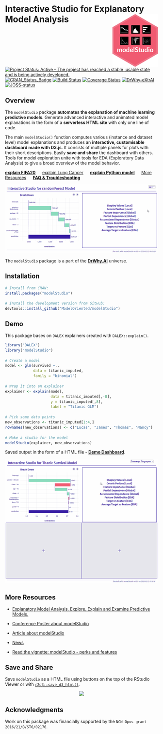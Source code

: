 # Interactive Studio for Explanatory Model Analysis <img src="man/figures/logo.png" align="right" width="150"/>

[![Project Status: Active – The project has reached a stable, usable state and is being actively developed.](https://www.repostatus.org/badges/latest/active.svg)](https://www.repostatus.org/#active)
[![CRAN_Status_Badge](http://www.r-pkg.org/badges/version/modelStudio)](https://cran.r-project.org/package=modelStudio)
[![Build Status](https://travis-ci.org/ModelOriented/modelStudio.svg?branch=master)](https://travis-ci.org/ModelOriented/modelStudio)
[![Coverage Status](https://codecov.io/gh/ModelOriented/modelStudio/branch/master/graph/badge.svg)](https://codecov.io/github/ModelOriented/modelStudio?branch=master)
[![DrWhy-eXtrAI](https://img.shields.io/badge/DrWhy-AutoMat-ae2c87)](http://drwhy.ai/#AutoMat)
[![JOSS-status](https://joss.theoj.org/papers/9eec8c9d1969fbd44b3ea438a74af911/status.svg)](https://joss.theoj.org/papers/9eec8c9d1969fbd44b3ea438a74af911)

## Overview

The `modelStudio` package **automates the explanation of machine learning predictive models**. Generate advanced interactive and animated model explanations in the form of a **serverless HTML site** with only one line of code.

The main `modelStudio()` function computes various (instance and dataset level) model explanations and produces an **interactive, customisable dashboard made with D3.js**. It consists of multiple panels for plots with their short descriptions. Easily **save and share** the dashboard with others. Tools for model exploration unite with tools for EDA (Exploratory Data Analysis) to give a broad overview of the model behavior.

<!--- [explain FIFA19](https://pbiecek.github.io/explainFIFA19/) &emsp; --->
[**explain FIFA20**](https://pbiecek.github.io/explainFIFA20/) &emsp;
[explain Lung Cancer](https://github.com/hbaniecki/transparent_xai/) &emsp;
[**explain Python model**](https://modeloriented.github.io/modelStudio/articles/vignette_modelStudio.html#python-scikit-learn-model) &emsp;
[More Resources](https://modeloriented.github.io/modelStudio/#more) &emsp;
[**FAQ & Troubleshooting**](https://github.com/ModelOriented/modelStudio/issues/54)

![](images/gif3.gif)

The `modelStudio` package is a part of the [**DrWhy.AI**](http://drwhy.ai) universe.

## Installation

```r
# Install from CRAN: 
install.packages("modelStudio")

# Install the development version from GitHub:
devtools::install_github("ModelOriented/modelStudio")
```

## Demo

This package bases on `DALEX` explainers created with `DALEX::explain()`.

```r
library("DALEX")
library("modelStudio")

# Create a model
model <- glm(survived ~.,
             data = titanic_imputed,
             family = "binomial")

# Wrap it into an explainer        
explainer <- explain(model,
                     data = titanic_imputed[,-8],
                     y = titanic_imputed[,8],
                     label = "Titanic GLM")

# Pick some data points
new_observations <- titanic_imputed[1:4,]
rownames(new_observations) <- c("Lucas", "James", "Thomas", "Nancy")

# Make a studio for the model
modelStudio(explainer, new_observations)
```

Saved output in the form of a HTML file - [**Demo Dashboard**](https://modeloriented.github.io/modelStudio/demo.html).

![](images/gif4.gif)

## More Resources
  
  - [Explanatory Model Analysis. Explore, Explain and Examine Predictive Models.](https://pbiecek.github.io/ema)
  
  - [Conference Poster about modelStudio](misc/MLinPL2019_modelStudio_poster.pdf)

  - [Article about modelStudio](https://joss.theoj.org/papers/10.21105/joss.01798)
  
  - [News](NEWS.md)
  
  - [Read the vignette: modelStudio - perks and features](https://modeloriented.github.io/modelStudio/articles/vignette_modelStudio.html)  
    
  
## Save and Share

Save `modelStudio` as a HTML file using buttons on the top of the RStudio Viewer
or with [`r2d3::save_d3_html()`](https://rstudio.github.io/r2d3/articles/publishing.html#save-as-html).

<p align="center">
  <img src="images/controls.png">
</p>

## Acknowledgments

Work on this package was financially supported by the `NCN Opus grant 2016/21/B/ST6/02176`.
